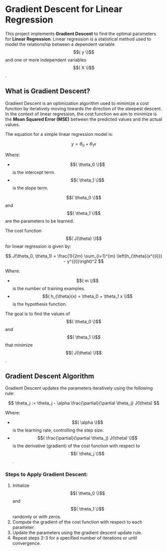 # Gradient Descent for Linear Regression

This project implements **Gradient Descent** to find the optimal parameters for **Linear Regression**. Linear regression is a statistical method used to model the relationship between a dependent variable $$( y \)$$ and one or more independent variables $$( X \)$$.

## What is Gradient Descent?

Gradient Descent is an optimization algorithm used to minimize a cost function by iteratively moving towards the direction of the steepest descent. In the context of linear regression, the cost function we aim to minimize is the **Mean Squared Error (MSE)** between the predicted values and the actual values.

The equation for a simple linear regression model is:

$$
y = \theta_0 + \theta_1 x
$$

Where:
- $$( \theta_0 \)$$ is the intercept term.
- $$( \theta_1 \)$$ is the slope term.

$$( \theta_0 \)$$ and $$( \theta_1 \)$$ are the parameters to be learned.

The cost function $$( J(\theta) \)$$ for linear regression is given by:

$$
J(\theta_0, \theta_1) = \frac{1}{2m} \sum_{i=1}^{m} \left(h_{\theta}(x^{(i)}) - y^{(i)}\right)^2
$$

Where:
- $$( m \)$$ is the number of training examples.
- $$( h_{\theta}(x) = \theta_0 + \theta_1 x \)$$ is the hypothesis function.

The goal is to find the values of $$( \theta_0 \)$$ and $$( \theta_1 \)$$ that minimize $$( J(\theta) \)$$.

## Gradient Descent Algorithm

Gradient Descent updates the parameters iteratively using the following rule:

$$
\theta_j := \theta_j - \alpha \frac{\partial}{\partial \theta_j} J(\theta)
$$

Where:
- $$( \alpha \)$$ is the learning rate, controlling the step size.
- $$( \frac{\partial}{\partial \theta_j} J(\theta) \)$$ is the derivative (gradient) of the cost function with respect to $$( \theta_j \)$$.

### Steps to Apply Gradient Descent:
1. Initialize $$( \theta_0 \)$$ and $$( \theta_1 \)$$ randomly or with zeros.
2. Compute the gradient of the cost function with respect to each parameter.
3. Update the parameters using the gradient descent update rule.
4. Repeat steps 2-3 for a specified number of iterations or until convergence.
